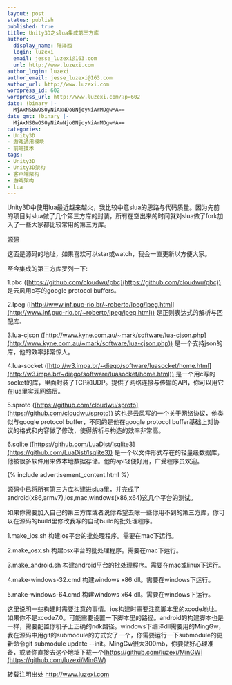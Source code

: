 ```yaml
---
layout: post
status: publish
published: true
title: Unity3D之slua集成第三方库
author:
  display_name: 陆泽西
  login: luzexi
  email: jesse_luzexi@163.com
  url: http://www.luzexi.com
author_login: luzexi
author_email: jesse_luzexi@163.com
author_url: http://www.luzexi.com
wordpress_id: 602
wordpress_url: http://www.luzexi.com/?p=602
date: !binary |-
  MjAxNS0wOS0yNiAxNDo0NjoyNiArMDgwMA==
date_gmt: !binary |-
  MjAxNS0wOS0yNiAwNjo0NjoyNiArMDgwMA==
categories:
- Unity3D
- 游戏通用模块
- 前端技术
tags:
- Unity3D
- Unity3D架构
- 客户端架构
- 游戏架构
- lua
---
```

Unity3D中使用lua最近越来越火，我比较中意slua的思路与代码质量。因为先前的项目对slua做了几个第三方库的封装，所有在空出来的时间就对slua做了fork加入了一些大家都比较常用的第三方库。

[源码](https://github.com/luzexi/slua-3rd-lib)

这面是源码的地址，如果喜欢可以star或watch，我会一直更新以方便大家。

至今集成的第三方库罗列一下:

1.pbc ([https://github.com/cloudwu/pbc](https://github.com/cloudwu/pbc)) 是云风用c写的google protocol buffers。

2.lpeg ([http://www.inf.puc-rio.br/~roberto/lpeg/lpeg.html](http://www.inf.puc-rio.br/~roberto/lpeg/lpeg.html)) 是正则表达式的解析与匹配库.

3.lua-cjson ([http://www.kyne.com.au/~mark/software/lua-cjson.php](http://www.kyne.com.au/~mark/software/lua-cjson.php)) 是一个支持json的库，他的效率非常惊人。

4.lua-socket ([http://w3.impa.br/~diego/software/luasocket/home.html](http://w3.impa.br/~diego/software/luasocket/home.html)) 是一个用c写的socket的库，里面封装了TCP和UDP。提供了网络连接与传输的API，你可以用它在lua里实现网络层。

5.sproto ([https://github.com/cloudwu/sproto](https://github.com/cloudwu/sproto)) 这也是云风写的一个关于网络协议，他类似与google protocol buffer，不同的是他在google protocol buffer基础上对协议的格式和内容做了修改，使得解析与构造的效率非常高。

6.sqlite ([https://github.com/LuaDist/lsqlite3](https://github.com/LuaDist/lsqlite3)) 是一个以文件形式存在的轻量级数据库，他被很多软件用来做本地数据存储。他的api轻便好用，广受程序员欢迎。

{% include advertisement_content.html %}

源码中已将所有第三方库构建进slua里，并完成了android(x86,armv7),ios,mac,windows(x86,x64)这几个平台的测试。

如果你需要加入自己的第三方库或者说你希望去除一些你用不到的第三方库，你可以在源码的build里修改我写的自动build的批处理程序。

1.make_ios.sh 构建ios平台的批处理程序。需要在mac下运行。

2.make_osx.sh 构建osx平台的批处理程序。需要在mac下运行。

3.make_android.sh 构建android平台的批处理程序。需要在mac或linux下运行。

4.make-windows-32.cmd 构建windows x86 dll。需要在windows下运行。

5.make-windows-64.cmd 构建windows x64 dll。需要在windows下运行。

这里说明一些构建时需要注意的事情。ios构建时需要注意脚本里的xcode地址。如果你不是xcode7.0。可能需要设置一下脚本里的路径。android的构建脚本也是一样，需要配置你机子上正确的ndk路径。windows下编译dll需要用的MingGw，我在源码中用git的submodule的方式安了一个，你需要运行一下submodule的更新命令git submodule update --init。MingGw很大300mb，你要做好心理准备，或者你直接去这个地址下载一个[https://github.com/luzexi/MinGW](https://github.com/luzexi/MinGW)


转载注明出处 http://www.luzexi.com